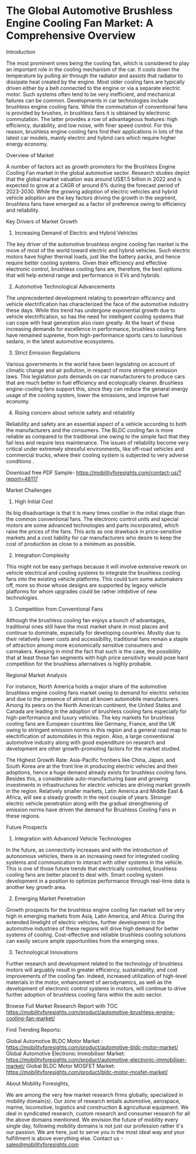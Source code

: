 # The Global Automotive Brushless Engine Cooling Fan Market: A Comprehensive Overview

Introduction

The most prominent ones being the cooling fan, which is considered to play an important role in the cooling mechanism of the car. It cools down the temperature by pulling air through the radiator and assists that radiator to dissipate heat created by the engine. Most older cooling fans are typically driven either by a belt connected to the engine or via a separate electric motor. Such systems often tend to be very inefficient, and mechanical failures can be common. Developments in car technologies include brushless engine cooling fans. While the commutation of conventional fans is provided by brushes, in brushless fans it is obtained by electronic commutation. The latter provides a row of advantageous features: high efficiency, durability, and low noise, with finer speed control. For this reason, brushless engine cooling fans find their applications in lots of the latest car models, mainly electric and hybrid cars which require higher energy economy.

Overview of Market

A number of factors act as growth promoters for the Brushless Engine Cooling Fan market in the global automotive sector. Research studies depict that the global market valuation was around US$1.5 billion in 2022 and is expected to grow at a CAGR of around 6% during the forecast period of 2023-2030. While the growing adoption of electric vehicles and hybrid vehicle adoption are the key factors driving the growth in the segment, brushless fans have emerged as a factor of preference owing to efficiency and reliability.

Key Drivers of Market Growth

1. Increasing Demand of Electric and Hybrid Vehicles

The key driver of the automotive brushless engine cooling fan market is the move of most of the world toward electric and hybrid vehicles. Such electric motors have higher thermal loads, just like the battery packs, and hence require better cooling systems. Given their efficiency and effective electronic control, brushless cooling fans are, therefore, the best options that will help extend range and performance in EVs and hybrids.

2. Automotive Technological Advancements

The unprecedented development relating to powertrain efficiency and vehicle electrification has characterized the face of the automotive industry these days. While this trend has undergone exponential growth due to vehicle electrification, so has the need for intelligent cooling systems that can cope with heat generation also risen greatly. At the heart of these increasing demands for excellence in performance, brushless cooling fans have remained supreme, from high-performance sports cars to luxurious sedans, in the latest automotive ecosystems.

3. Strict Emission Regulations

Various governments in the world have been legislating on account of climatic change and air pollution, in respect of more stringent emission laws. This legislation puts demands on car manufacturers to produce cars that are much better in fuel efficiency and ecologically cleaner. Brushless engine-cooling fans support this, since they can reduce the general energy usage of the cooling system, lower the emissions, and improve fuel economy.

4. Rising concern about vehicle safety and reliability

Reliability and safety are an essential aspect of a vehicle according to both the manufacturers and the consumers. The BLDC cooling fan is more reliable as compared to the traditional one owing to the simple fact that they fail less and require less maintenance. The issues of reliability become very critical under extremely stressful environments, like off-road vehicles and commercial trucks, where their cooling system is subjected to very adverse conditions .

Download free PDF Sample- https://mobilityforesights.com/contact-us/?report=48117

Market Challenges

1. High Initial Cost

Its big disadvantage is that it is many times costlier in the initial stage than the common conventional fans. The electronic control units and special motors are some advanced technologies and parts incorporated, which raise the prices of the fans. This acts as one drawback in price-sensitive markets and a cost liability for car manufacturers who desire to keep the cost of production as close to a minimum as possible.

2. Integration Complexity

This might not be easy perhaps because it will involve extensive rework on vehicle electrical and cooling systems to integrate the brushless cooling fans into the existing vehicle platforms. This could turn some automakers off, more so those whose designs are supported by legacy vehicle platforms for whom upgrades could be rather inhibitive of new technologies.

3. Competition from Conventional Fans

Although the brushless cooling fan enjoys a bunch of advantages, traditional ones still have the most market share in most places and continue to dominate, especially for developing countries. Mostly due to their relatively lower costs and accessibility, traditional fans remain a staple of attraction among more economically sensitive consumers and carmakers. Keeping in mind the fact that such is the case, the possibility that at least those fan segments with high price sensitivity would pose hard competition for the brushless alternatives is highly probable.

Regional Market Analysis

For instance, North America holds a major share of the automotive brushless engine cooling fans market owing to demand for electric vehicles and due to the presence of almost all known automobile manufacturers. Among its peers on the North American continent, the United States and Canada are leading in the adoption of brushless cooling fans especially for high-performance and luxury vehicles. The key markets for brushless cooling fans are European countries like Germany, France, and the UK owing to stringent emission norms in this region and a general road map to electrification of automobiles in this region. Also, a large conventional automotive industry along with good expenditure on research and development are other growth-promoting factors for the market studied.

The Highest Growth Rate: Asia-Pacific frontiers like China, Japan, and South Korea are at the front line in producing electric vehicles and their adoptions, hence a huge demand already exists for brushless cooling fans. Besides this, a considerable auto-manufacturing base and growing investments in infrastructures for electric vehicles are driving market growth in the region. Relatively smaller markets, Latin America and Middle East & Africa, will see a steady growth in the next couple of years. Stronger electric vehicle penetration along with the gradual strengthening of emission norms have driven the demand for Brushless Cooling Fans in these regions.

Future Prospects

1. Integration with Advanced Vehicle Technologies

In the future, as connectivity increases and with the introduction of autonomous vehicles, there is an increasing need for integrated cooling systems and communication to interact with other systems in the vehicle. This is one of those future trends that electrically controlled, brushless cooling fans are better placed to deal with. Smart cooling system development in a position to optimize performance through real-time data is another key growth area.

2. Emerging Market Penetration

Growth prospects for the brushless engine cooling fan market will be very high in emerging markets from Asia, Latin America, and Africa. During the extended limelight of electric vehicles, further development in the automotive industries of these regions will drive high demand for better systems of cooling. Cost-effective and reliable brushless cooling solutions can easily secure ample opportunities from the emerging ones.

3. Technological Innovations

Further research and development related to the technology of brushless motors will arguably result in greater efficiency, sustainability, and cost improvements of the cooling fan. Indeed, increased utilization of high-level materials in the motor, enhancement of aerodynamics, as well as the development of electronic control systems in motors, will continue to drive further adoption of brushless cooling fans within the auto sector.

Browse Full Market Research Report with TOC https://mobilityforesights.com/product/automotive-brushless-engine-cooling-fan-market/

Find Trending Reports:

Global Automotive BLDC Motor Market : https://mobilityforesights.com/product/automotive-bldc-motor-market/
Global Automotive Electronic Immobiliser Market: https://mobilityforesights.com/product/automotive-electronic-immobiliser-market/
Global BLDC Motor MOSFET Market: https://mobilityforesights.com/product/bldc-motor-mosfet-market/

About Mobility Foresights,

We are among the very few market research firms globally, specialized in mobility domain(s). Our zone of research entails automotive, aerospace, marine, locomotive, logistics and construction & agricultural equipment. We deal in syndicated research, custom research and consumer research for all the above domains mentioned.
We envision the future of mobility every single day, following mobility domains is not just our profession rather it's our passion. We are here, just to serve you in the most ideal way and your fulfillment is above everything else. Contact us -  sales@mobilityforesights.com 
